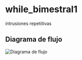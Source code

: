 # while_bimestral1
intrusiones repetitivas 

## Diagrama de flujo

![Diagrama de flujo](diagrama.png "Diagrama de flujo")
